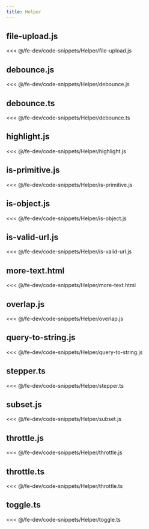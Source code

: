 ```yaml
---
title: Helper
---
```


## file-upload.js

<<< @/fe-dev/code-snippets/Helper/file-upload.js

## debounce.js

<<< @/fe-dev/code-snippets/Helper/debounce.js

## debounce.ts

<<< @/fe-dev/code-snippets/Helper/debounce.ts

## highlight.js

<<< @/fe-dev/code-snippets/Helper/highlight.js

## is-primitive.js

<<< @/fe-dev/code-snippets/Helper/is-primitive.js

## is-object.js

<<< @/fe-dev/code-snippets/Helper/is-object.js

## is-valid-url.js

<<< @/fe-dev/code-snippets/Helper/is-valid-url.js

## more-text.html

<<< @/fe-dev/code-snippets/Helper/more-text.html

## overlap.js

<<< @/fe-dev/code-snippets/Helper/overlap.js

## query-to-string.js

<<< @/fe-dev/code-snippets/Helper/query-to-string.js

## stepper.ts

<<< @/fe-dev/code-snippets/Helper/stepper.ts

## subset.js

<<< @/fe-dev/code-snippets/Helper/subset.js

## throttle.js

<<< @/fe-dev/code-snippets/Helper/throttle.js

## throttle.ts

<<< @/fe-dev/code-snippets/Helper/throttle.ts

## toggle.ts

<<< @/fe-dev/code-snippets/Helper/toggle.ts
